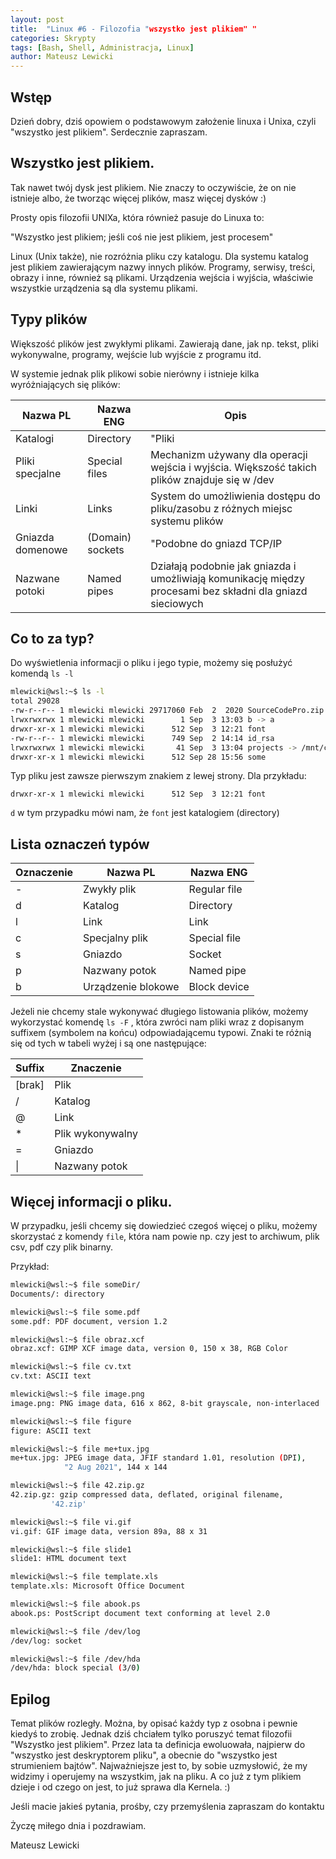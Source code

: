 ```yaml
---
layout: post
title:  "Linux #6 - Filozofia "wszystko jest plikiem" "
categories: Skrypty
tags: [Bash, Shell, Administracja, Linux]
author: Mateusz Lewicki
---
```

## Wstęp

Dzień dobry, dziś opowiem o podstawowym założenie linuxa i Unixa, czyli "wszystko jest plikiem".
Serdecznie zapraszam.

## Wszystko jest plikiem.

Tak nawet twój dysk jest plikiem. Nie znaczy to oczywiście, że on nie istnieje albo, że tworząc więcej plików, masz więcej dysków :)

Prosty opis filozofii UNIXa, która również pasuje do Linuxa to:

"Wszystko jest plikiem; jeśli coś nie jest plikiem, jest procesem"

 Linux (Unix także), nie rozróżnia pliku czy katalogu. Dla systemu katalog jest plikiem zawierającym nazwy innych plików. Programy, serwisy, treści, obrazy i inne, również są plikami. Urządzenia wejścia i wyjścia, właściwie wszystkie urządzenia są dla systemu plikami. 

## Typy plików

Większość plików jest zwykłymi plikami. Zawierają dane, jak np. tekst, pliki wykonywalne, programy, wejście lub wyjście z programu itd.

W systemie jednak plik plikowi sobie nierówny i istnieje kilka wyróżniających się plików:

Nazwa PL|Nazwa ENG|Opis
| --- | --- | --- |
Katalogi|Directory|"Pliki| które są listami plików"
Pliki specjalne|Special files|Mechanizm używany dla operacji wejścia i wyjścia. Większość takich plików znajduje się w /dev
Linki|Links|System do umożliwienia dostępu do pliku/zasobu z różnych miejsc systemu plików
Gniazda domenowe|(Domain) sockets|"Podobne do gniazd TCP/IP| umożliwiają połączenia między procesami| chronione przez kontrolę dostępu systemu plików"
Nazwane potoki|Named pipes|Działają podobnie jak gniazda i umożliwiają komunikację między procesami bez składni dla gniazd sieciowych

## Co to za typ?

Do wyświetlenia informacji o pliku i jego typie, możemy się posłużyć komendą `ls -l`

```bash
mlewicki@wsl:~$ ls -l
total 29028
-rw-r--r-- 1 mlewicki mlewicki 29717060 Feb  2  2020 SourceCodePro.zip
lrwxrwxrwx 1 mlewicki mlewicki        1 Sep  3 13:03 b -> a
drwxr-xr-x 1 mlewicki mlewicki      512 Sep  3 12:21 font
-rw-r--r-- 1 mlewicki mlewicki      749 Sep  2 14:14 id_rsa
lrwxrwxrwx 1 mlewicki mlewicki       41 Sep  3 13:04 projects -> /mnt/c/Users/mlewicki/Documents/Projects/
drwxr-xr-x 1 mlewicki mlewicki      512 Sep 28 15:56 some
```

Typ pliku jest zawsze pierwszym znakiem z lewej strony. Dla przykładu:

`drwxr-xr-x 1 mlewicki mlewicki      512 Sep  3 12:21 font`

`d` w tym przypadku mówi nam, że `font` jest katalogiem (directory)

## Lista oznaczeń typów

Oznaczenie|Nazwa PL|Nazwa ENG
| --- | --- | --- |
-|Zwykły plik|Regular file
d|Katalog|Directory
l|Link|Link
c|Specjalny plik|Special file
s|Gniazdo|Socket
p|Nazwany potok|Named pipe
b|Urządzenie blokowe|Block device

Jeżeli nie chcemy stale wykonywać długiego listowania plików, możemy wykorzystać komendę `ls -F` , która zwróci nam pliki wraz z dopisanym suffixem (symbolem na końcu) odpowiadającemu typowi. Znaki te różnią się od tych w tabeli wyżej i są one następujące:

Suffix|Znaczenie
| --- | --- |
[brak]|Plik
/|Katalog
@|Link
*|Plik wykonywalny
=|Gniazdo
\||Nazwany potok

## Więcej informacji o pliku.

W przypadku, jeśli chcemy się dowiedzieć czegoś więcej o pliku, możemy skorzystać z komendy `file`, która nam powie np. czy jest to archiwum, plik csv, pdf czy plik binarny. 

Przykład:

```bash
mlewicki@wsl:~$ file someDir/
Documents/: directory

mlewicki@wsl:~$ file some.pdf
some.pdf: PDF document, version 1.2

mlewicki@wsl:~$ file obraz.xcf
obraz.xcf: GIMP XCF image data, version 0, 150 x 38, RGB Color

mlewicki@wsl:~$ file cv.txt
cv.txt: ASCII text

mlewicki@wsl:~$ file image.png
image.png: PNG image data, 616 x 862, 8-bit grayscale, non-interlaced

mlewicki@wsl:~$ file figure
figure: ASCII text

mlewicki@wsl:~$ file me+tux.jpg
me+tux.jpg: JPEG image data, JFIF standard 1.01, resolution (DPI),
            "2 Aug 2021", 144 x 144

mlewicki@wsl:~$ file 42.zip.gz
42.zip.gz: gzip compressed data, deflated, original filename,
         '42.zip'

mlewicki@wsl:~$ file vi.gif
vi.gif: GIF image data, version 89a, 88 x 31

mlewicki@wsl:~$ file slide1
slide1: HTML document text

mlewicki@wsl:~$ file template.xls
template.xls: Microsoft Office Document

mlewicki@wsl:~$ file abook.ps
abook.ps: PostScript document text conforming at level 2.0

mlewicki@wsl:~$ file /dev/log
/dev/log: socket

mlewicki@wsl:~$ file /dev/hda
/dev/hda: block special (3/0)
```

## Epilog

Temat plików rozległy. Można, by opisać każdy typ z osobna i pewnie kiedyś to zrobię. Jednak dziś chciałem tylko poruszyć temat filozofii "Wszystko jest plikiem". Przez lata ta definicja ewoluowała, najpierw do "wszystko jest deskryptorem pliku", a obecnie do "wszystko jest strumieniem bajtów". Najważniejsze jest to, by sobie uzmysłowić, że my widzimy i operujemy na wszystkim, jak na pliku. A co już z tym plikiem dzieje i od czego on jest, to już sprawa dla Kernela. :)

Jeśli macie jakieś pytania, prośby, czy przemyślenia zapraszam do kontaktu 

Życzę miłego dnia i pozdrawiam.

Mateusz Lewicki
